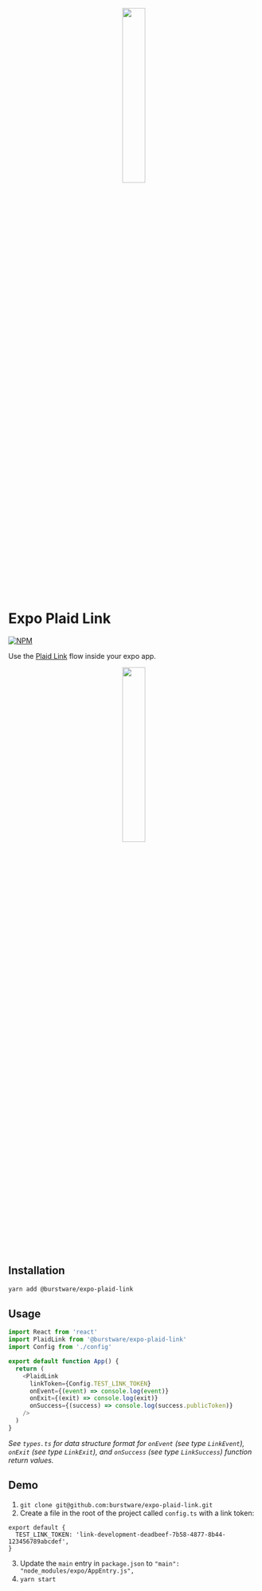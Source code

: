 <p align="center">
  <a href="https://burstware.com">
      <img src="https://s3-us-west-2.amazonaws.com/burstware.com/img/burstware+horizontal.png" width="30%" />
  </a>
</p>

# Expo Plaid Link

[![NPM](https://img.shields.io/badge/npm-1.0.5-blue)](https://www.npmjs.org/@burstware/expo-plaid-link)

Use the [Plaid Link](https://plaid.com/docs/link/) flow inside your expo app.

<p align="center">
  <a href="https://www.burstware.com/expo-plaid-link">
      <img src="https://plaid.com/assets/img/products/link-example-img.png" width="30%" />
  </a>
</p>

## Installation

```bash
yarn add @burstware/expo-plaid-link
```

## Usage

```typescript
import React from 'react'
import PlaidLink from '@burstware/expo-plaid-link'
import Config from './config'

export default function App() {
  return (
    <PlaidLink
      linkToken={Config.TEST_LINK_TOKEN}
      onEvent={(event) => console.log(event)}
      onExit={(exit) => console.log(exit)}
      onSuccess={(success) => console.log(success.publicToken)}
    />
  )
}
```

_See `types.ts` for data structure format for `onEvent` (see type `LinkEvent`), `onExit` (see type `LinkExit`), and `onSuccess` (see type `LinkSuccess`) function return values._

## Demo

1. `git clone git@github.com:burstware/expo-plaid-link.git`
2. Create a file in the root of the project called `config.ts` with a link token:

```
export default {
  TEST_LINK_TOKEN: 'link-development-deadbeef-7b58-4877-8b44-123456789abcdef',
}
```

3. Update the `main` entry in `package.json` to `"main": "node_modules/expo/AppEntry.js",`
4. `yarn start`
